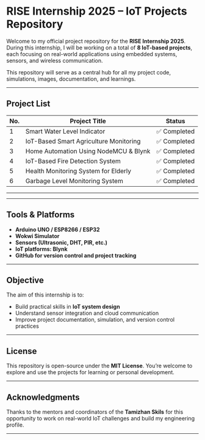 # RISE Internship 2025 – IoT Projects Repository

Welcome to my official project repository for the **RISE Internship 2025**. During this internship, I will be working on a total of **8 IoT-based projects**, each focusing on real-world applications using embedded systems, sensors, and wireless communication.

This repository will serve as a central hub for all my project code, simulations, images, documentation, and learnings.

---

## Project List

| No. | Project Title                          | Status       |
|-----|----------------------------------------|--------------|
| 1   | Smart Water Level Indicator            | ✅ Completed | 
| 2   | IoT-Based Smart Agriculture Monitoring | ✅ Completed | 
| 3   | Home Automation Using NodeMCU & Blynk  | ✅ Completed | 
| 4   | IoT-Based Fire Detection System        | ✅ Completed |  
| 5   | Health Monitoring System for Elderly   | ✅ Completed | 
| 6   | Garbage Level Monitoring System        | ✅ Completed | 

---

---

## Tools & Platforms

- **Arduino UNO / ESP8266 / ESP32**
- **Wokwi Simulator**
- **Sensors (Ultrasonic, DHT, PIR, etc.)**
- **IoT platforms: Blynk**
- **GitHub for version control and project tracking**

---

## Objective

The aim of this internship is to:
- Build practical skills in **IoT system design**
- Understand sensor integration and cloud communication
- Improve project documentation, simulation, and version control practices

---

## License

This repository is open-source under the **MIT License**. You’re welcome to explore and use the projects for learning or personal development.

---

## Acknowledgments

Thanks to the mentors and coordinators of the **Tamizhan Skils** for this opportunity to work on real-world IoT challenges and build my engineering profile.

---




